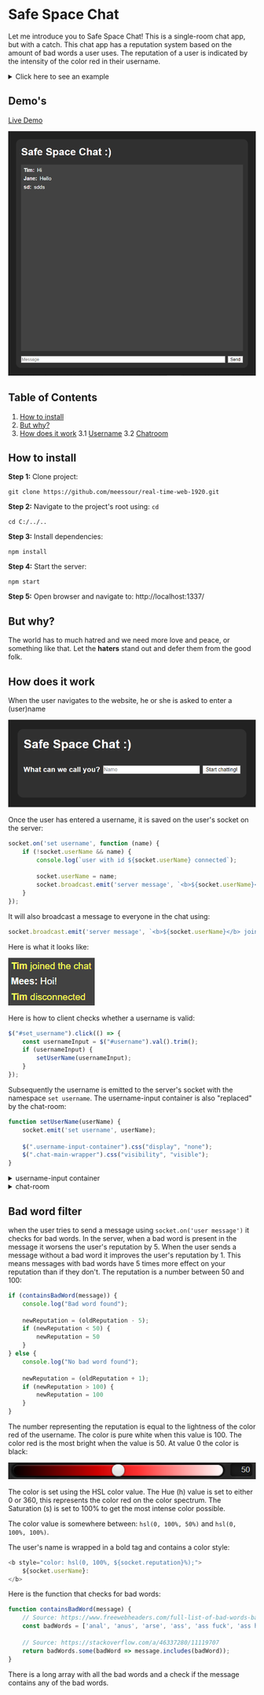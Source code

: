# Safe Space Chat
Let me introduce you to Safe Space Chat! This is a single-room chat app, but with a catch. This chat app has a reputation system based on the amount of bad words a user uses. The reputation of a user is indicated by the intensity of the color red in their username.

<details>
<summary>Click here to see an example</summary>

![Image](./docs/img/chrome_R2JSHfo7PP.png)

</details>


## Demo's

[Live Demo](https://safe-space-chat.herokuapp.com/)

![Image](./docs/img/chrome_ds7Olw3b10.png)

## Table of Contents
1. [How to install](#how-to-install)
2. [But why?](#but-why?)
3. [How does it work](#how-does-it-work)
    3.1 [Username](#Username)
    3.2 [Chatroom](#Chatroom)

## How to install

**Step 1:** Clone project:
```git
git clone https://github.com/meessour/real-time-web-1920.git
```

**Step 2:** Navigate to the project's root using: `cd`
```git
cd C:/../..
```

**Step 3:** Install dependencies:
```git
npm install
```

**Step 4:** Start the server:
```git
npm start
```

**Step 5:** Open browser and navigate to: http://localhost:1337/

## But why?

The world has to much hatred and we need more love and peace, or something like that. Let the **haters** stand out and defer them from the good folk.

## How does it work

When the user navigates to the website, he or she is asked to enter a (user)name

![Image](./docs/img/chrome_7AqSu0ABDK.png)

Once the user has entered a username, it is saved on the user's socket on the server:
```javascript
socket.on('set username', function (name) {
    if (!socket.userName && name) {
        console.log(`user with id ${socket.userName} connected`);

        socket.userName = name;
        socket.broadcast.emit('server message', `<b>${socket.userName}</b> joined the chat`);
    }
});
```
It will also broadcast a message to everyone in the chat using:
```javascript
socket.broadcast.emit('server message', `<b>${socket.userName}</b> joined the chat`)
```
Here is what it looks like:

![Image](./docs/img/chrome_17YxVODBiE.png)

Here is how to client checks whether a username is valid:

```javascript
$("#set_username").click(() => {
    const usernameInput = $("#username").val().trim();
    if (usernameInput) {
        setUserName(usernameInput);
    }
});
```

Subsequently the username is emitted to the server's socket with the namespace  `set username`. The username-input container is also "replaced" by the chat-room:

```javascript
function setUserName(userName) {
    socket.emit('set username', userName);

    $(".username-input-container").css("display", "none");
    $(".chat-main-wrapper").css("visibility", "visible");
}
```

<details>
<summary>username-input container</summary>

![Image](./docs/img/chrome_7AqSu0ABDK.png)

</details>

<details>
<summary>chat-room</summary>

![Image](./docs/img/chrome_3etr9ByVkw.png)

</details>

## Bad word filter

when the user tries to send a message using `socket.on('user message')` it checks for bad words. In the server, when a bad word is present in the message it worsens the user's reputation by 5. When the user sends a message without a bad word it improves the user's reputation by 1. This means messages with bad words have 5 times more effect on your reputation than if they don't. The reputation is a number between 50 and 100:

```javascript
if (containsBadWord(message)) {
    console.log("Bad word found");

    newReputation = (oldReputation - 5);
    if (newReputation < 50) {
        newReputation = 50
    }
} else {
    console.log("No bad word found");

    newReputation = (oldReputation + 1);
    if (newReputation > 100) {
        newReputation = 100
    }
}
```

The number representing the reputation is equal to the lightness of the color red of the username. The color is pure white when this value is 100. The color red is the most bright when the value is 50. At value 0 the color is black:

![Image](./docs/img/chrome_SnQrGJkcdK.png)

The color is set using the HSL color value. The Hue (h) value is set to either 0 or 360, this represents the color red on the color spectrum. The Saturation (s) is set to 100% to get the most intense color possible. 

The color value is somewhere between: `hsl(0, 100%, 50%)` and `hsl(0, 100%, 100%)`. 

The user's name is wrapped in a bold tag and contains a color style:

```javascript
<b style="color: hsl(0, 100%, ${socket.reputation}%);">
    ${socket.userName}:
</b>
```

Here is the function that checks for bad words:

```javascript
function containsBadWord(message) {
    // Source: https://www.freewebheaders.com/full-list-of-bad-words-banned-by-google/
    const badWords = ['anal', 'anus', 'arse', 'ass', 'ass fuck', 'ass hole', 'assfucker', 'asshole', 'assshole', 'bastard', 'bitch', 'black cock', 'bloody hell', 'boong', 'cock', 'cockfucker', 'cocksuck', 'cocksucker', 'coon', 'coonnass', 'crap', 'cunt', 'cyberfuck', 'damn', 'darn', 'dick', 'dirty', 'douche', 'dummy', 'erect', 'erection', 'erotic', 'escort', 'fag', 'faggot', 'fuck', 'Fuck off', 'fuck you', 'fuckass', 'fuckhole', 'god damn', 'gook', 'hard core', 'hardcore', 'homoerotic', 'hore', 'lesbian', 'lesbians', 'mother fucker', 'motherfuck', 'motherfucker', 'negro', 'nigger', 'orgasim', 'orgasm', 'penis', 'penisfucker', 'piss', 'piss off', 'porn', 'porno', 'pornography', 'pussy', 'retard', 'sadist', 'sex', 'sexy', 'shit', 'slut', 'son of a bitch', 'suck', 'tits', 'viagra', 'whore', 'xxx'];

    // Source: https://stackoverflow.com/a/46337280/11119707
    return badWords.some(badWord => message.includes(badWord));
}
```

There is a long array with all the bad words and a check if the message contains any of the bad words.